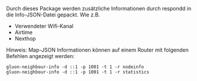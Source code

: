  Durch dieses Package werden zusätzliche Informationen durch respondd in die Info-JSON-Datei gepackt.
 Wie z.B.
 - Verwendeter Wifi-Kanal
 - Airtime
 - Nexthop
 

 Hinweis:
 Map-JSON Informationen können auf einem Router mit folgenden Befehlen angezeigt werden:

```
gluon-neighbour-info -d ::1 -p 1001 -t 1 -r nodeinfo
gluon-neighbour-info -d ::1 -p 1001 -t 1 -r statistics
```

